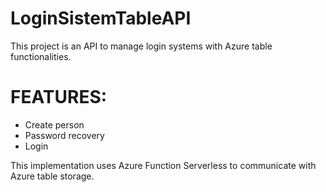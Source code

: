 # LoginSistemTableAPI
This project is an API to manage login systems with Azure table functionalities.

# FEATURES:

- Create person
- Password recovery
- Login 

This implementation uses Azure Function Serverless to communicate with Azure table storage.
